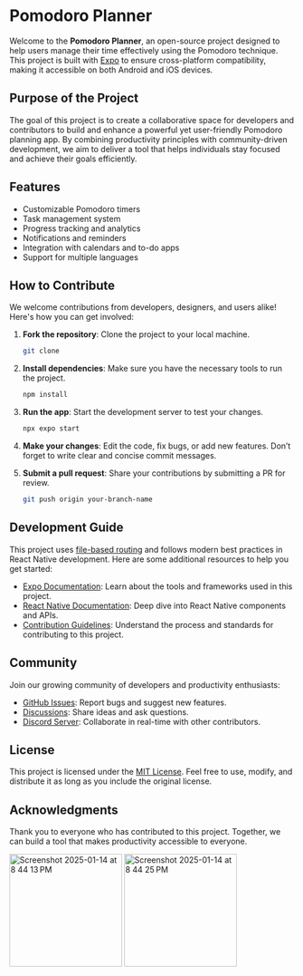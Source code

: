 # Pomodoro Planner

Welcome to the **Pomodoro Planner**, an open-source project designed to help users manage their time effectively using the Pomodoro technique. This project is built with [Expo](https://expo.dev) to ensure cross-platform compatibility, making it accessible on both Android and iOS devices.

## Purpose of the Project

The goal of this project is to create a collaborative space for developers and contributors to build and enhance a powerful yet user-friendly Pomodoro planning app. By combining productivity principles with community-driven development, we aim to deliver a tool that helps individuals stay focused and achieve their goals efficiently.

## Features
- Customizable Pomodoro timers
- Task management system
- Progress tracking and analytics
- Notifications and reminders
- Integration with calendars and to-do apps
- Support for multiple languages

## How to Contribute

We welcome contributions from developers, designers, and users alike! Here's how you can get involved:

1. **Fork the repository**: Clone the project to your local machine.

   ```bash
   git clone
   ```

2. **Install dependencies**: Make sure you have the necessary tools to run the project.

   ```bash
   npm install
   ```

3. **Run the app**: Start the development server to test your changes.

   ```bash
   npx expo start
   ```

4. **Make your changes**: Edit the code, fix bugs, or add new features. Don’t forget to write clear and concise commit messages.

5. **Submit a pull request**: Share your contributions by submitting a PR for review.

   ```bash
   git push origin your-branch-name
   ```

## Development Guide

This project uses [file-based routing](https://docs.expo.dev/router/introduction) and follows modern best practices in React Native development. Here are some additional resources to help you get started:

- [Expo Documentation](https://docs.expo.dev/): Learn about the tools and frameworks used in this project.
- [React Native Documentation](https://reactnative.dev/): Deep dive into React Native components and APIs.
- [Contribution Guidelines](CONTRIBUTING.md): Understand the process and standards for contributing to this project.

## Community

Join our growing community of developers and productivity enthusiasts:

- [GitHub Issues](https://github.com/your-repo/issues): Report bugs and suggest new features.
- [Discussions](https://github.com/your-repo/discussions): Share ideas and ask questions.
- [Discord Server](https://discord.gg/your-invite-link): Collaborate in real-time with other contributors.

## License

This project is licensed under the [MIT License](LICENSE). Feel free to use, modify, and distribute it as long as you include the original license.

## Acknowledgments

Thank you to everyone who has contributed to this project. Together, we can build a tool that makes productivity accessible to everyone.

<img width="199" alt="Screenshot 2025-01-14 at 8 44 13 PM" src="https://github.com/user-attachments/assets/28033610-781a-4f29-9a0b-22ffe28dcf2c" />
<img width="199" alt="Screenshot 2025-01-14 at 8 44 25 PM" src="https://github.com/user-attachments/assets/05cebd1a-3026-4fe7-8fa5-19141ae08185" />



